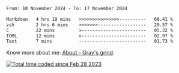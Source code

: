 <!--START_SECTION:waka-->

```txt
From: 10 November 2024 - To: 17 November 2024

Markdown   4 hrs 19 mins   >>>>>>>>>>>>>>>----------   60.41 %
zsh        2 hrs 6 mins    >>>>>>>------------------   29.57 %
C          22 mins         >------------------------   05.32 %
TOML       12 mins         >------------------------   02.97 %
Text       7 mins          -------------------------   01.73 %
```

<!--END_SECTION:waka-->

<!-- [![grayxu's github stats](https://github-readme-stats.vercel.app/api?username=grayxu&count_private=true&show_icons=true)](https://github.com/grayxu) -->

Know more about me: [About - Gray's grind](https://www.grayxu.cn/).
<p align="left">
  <a href="https://wakatime.com/@c69eb31e-43a1-463f-8968-c3449e386f57"><img src="https://wakatime.com/badge/user/c69eb31e-43a1-463f-8968-c3449e386f57.svg" title="Total time coded since Feb 28 2023" /></a>
</p>

